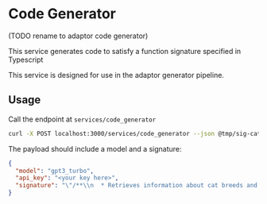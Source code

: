 # Code Generator

(TODO rename to adaptor code generator)

This service generates code to satisfy a function signature specified in
Typescript

This service is designed for use in the adaptor generator pipeline.

## Usage

Call the endpoint at `services/code_generator`

```bash
curl -X POST localhost:3000/services/code_generator --json @tmp/sig-cat.json
```

The payload should include a model and a signature:

```json
{
  "model": "gpt3_turbo",
  "api_key": "<your key here>",
  "signature": "\"/**\\n  * Retrieves information about cat breeds and includes it in the state data.\\n  * Sends a GET request to the /breeds endpoint of Cat.\\n  * @example\\n  * getCatBreeds(callback)\\n  * @function\\n  * @param {Function} callback - A callback which is invoked with the resulting state at the end of this operation. Allows users to customize the resulting state. State.data includes the response from Cat breeds endpoint.\\n  * @example <caption>Get information about cat breeds</caption>\\n  * getCatBreeds()\\n  * @returns {Function} A function that updates the state with the retrieved cat breeds information.\\n  */\\n  export function getCatBreeds(callback?: Function): Operation;\""
}
```
